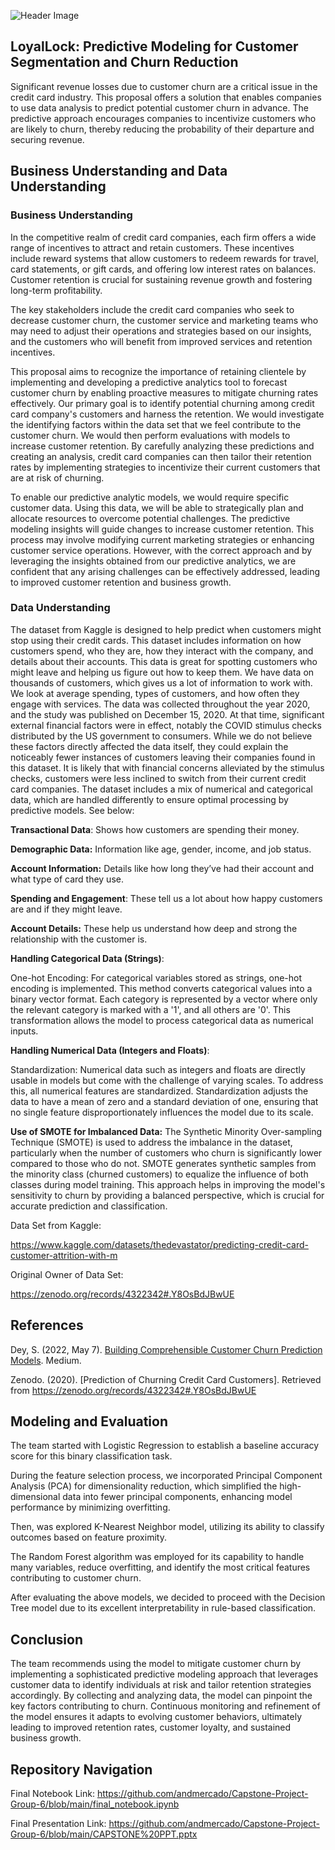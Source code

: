 ![Header Image](https://github.com/andmercado/Capstone-Project-Group-6/assets/159932014/7409f5bc-d706-4524-a64a-4eab1d0351f0)

## LoyalLock: Predictive Modeling for Customer Segmentation and Churn Reduction

Significant revenue losses due to customer churn are a critical issue in the credit card industry. This proposal offers a solution that enables companies to use data analysis to predict potential customer churn in advance. The predictive approach encourages companies to incentivize customers who are likely to churn, thereby reducing the probability of their departure and securing revenue. 

## Business Understanding and Data Understanding

### Business Understanding

In the competitive realm of credit card companies, each firm offers a wide range of incentives to attract and retain customers. These incentives include reward systems that allow customers to redeem rewards for travel, card statements, or gift cards, and offering low interest rates on balances. Customer retention is crucial for sustaining revenue growth and fostering long-term profitability.

The key stakeholders include the credit card companies who seek to decrease customer churn, the customer service and marketing teams who may need to adjust their operations and strategies based on our insights, and the customers who will benefit from improved services and retention incentives.

This proposal aims to recognize the importance of retaining clientele by implementing and developing a predictive analytics tool to forecast customer churn by enabling proactive measures to mitigate churning rates effectively. Our primary goal is to identify potential churning among credit card company's customers and harness the retention. We would investigate the identifying factors within the data set that we feel contribute to the customer churn. We would then perform evaluations with models to increase customer retention. By carefully analyzing these predictions and creating an analysis, credit card companies can then tailor their retention rates by implementing strategies to incentivize their current customers that are at risk of churning.

To enable our predictive analytic models, we would require specific customer data. Using this data, we will be able to strategically plan and allocate resources to overcome potential challenges. The predictive modeling insights will guide changes to increase customer retention. This process may involve modifying current marketing strategies or enhancing customer service operations. However, with the correct approach and by leveraging the insights obtained from our predictive analytics, we are confident that any arising challenges can be effectively addressed, leading to improved customer retention and business growth.

### Data Understanding

The dataset from Kaggle is designed to help predict when customers might stop using their credit cards. This dataset includes information on how customers spend, who they are, how they interact with the company, and details about their accounts. This data is great for spotting customers who might leave and helping us figure out how to keep them. We have data on thousands of customers, which gives us a lot of information to work with. We look at average spending, types of customers, and how often they engage with services. The data was collected throughout the year 2020, and the study was published on December 15, 2020. At that time, significant external financial factors were in effect, notably the COVID stimulus checks distributed by the US government to consumers. While we do not believe these factors directly affected the data itself, they could explain the noticeably fewer instances of customers leaving their companies found in this dataset. It is likely that with financial concerns alleviated by the stimulus checks, customers were less inclined to switch from their current credit card companies. The dataset includes a mix of numerical and categorical data, which are handled differently to ensure optimal processing by predictive models. See below:

**Transactional Data**: Shows how customers are spending their money.

**Demographic Data:** Information like age, gender, income, and job status.

**Account Information:** Details like how long they’ve had their account and what type of card they use.

**Spending and Engagement**: These tell us a lot about how happy customers are and if they might leave.

**Account Details:** These help us understand how deep and strong the relationship with the customer is.

**Handling Categorical Data (Strings)**:

One-hot Encoding: For categorical variables stored as strings, one-hot encoding is implemented. This method converts categorical values into a binary vector format. Each category is represented by a vector where only the relevant category is marked with a '1', and all others are '0'. This transformation allows the model to process categorical data as numerical inputs.

**Handling Numerical Data (Integers and Floats)**:

Standardization: Numerical data such as integers and floats are directly usable in models but come with the challenge of varying scales. To address this, all numerical features are standardized. Standardization adjusts the data to have a mean of zero and a standard deviation of one, ensuring that no single feature disproportionately influences the model due to its scale.

**Use of SMOTE for Imbalanced Data:** The Synthetic Minority Over-sampling Technique (SMOTE) is used to address the imbalance in the dataset, particularly when the number of customers who churn is significantly lower compared to those who do not. SMOTE generates synthetic samples from the minority class (churned customers) to equalize the influence of both classes during model training. This approach helps in improving the model's sensitivity to churn by providing a balanced perspective, which is crucial for accurate prediction and classification.



Data Set from Kaggle: 

https://www.kaggle.com/datasets/thedevastator/predicting-credit-card-customer-attrition-with-m

Original Owner of Data Set:

https://zenodo.org/records/4322342#.Y8OsBdJBwUE

## References

Dey, S. (2022, May 7). [Building Comprehensible Customer Churn Prediction Models](https://medium.com/swlh/building-comprehensible-customer-churn-prediction-models-ca61ecce529d). Medium.

Zenodo. (2020). [Prediction of Churning Credit Card Customers]. Retrieved from https://zenodo.org/records/4322342#.Y8OsBdJBwUE

## Modeling and Evaluation

The team started with Logistic Regression to establish a baseline accuracy score for this binary classification task.

During the feature selection process, we incorporated Principal Component Analysis (PCA) for dimensionality reduction, which simplified the high-dimensional data into fewer principal components, enhancing model performance by minimizing overfitting.

Then, was explored K-Nearest Neighbor model, utilizing its ability to classify outcomes based on feature proximity.

The Random Forest algorithm was employed for its capability to handle many variables, reduce overfitting, and identify the most critical features contributing to customer churn.

After evaluating the above models, we decided to proceed with the Decision Tree model due to its excellent interpretability in rule-based classification.

## Conclusion

The team recommends using the model to mitigate customer churn by implementing a sophisticated predictive modeling approach that leverages customer data to identify individuals at risk and tailor retention strategies accordingly. By collecting and analyzing data, the model can pinpoint the key factors contributing to churn. Continuous monitoring and refinement of the model ensures it adapts to evolving customer behaviors, ultimately leading to improved retention rates, customer loyalty, and sustained business growth.


## Repository Navigation
Final Notebook Link: https://github.com/andmercado/Capstone-Project-Group-6/blob/main/final_notebook.ipynb

Final Presentation Link: https://github.com/andmercado/Capstone-Project-Group-6/blob/main/CAPSTONE%20PPT.pptx
